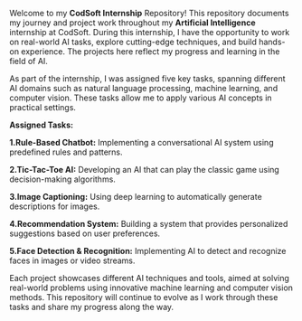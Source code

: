 Welcome to my **CodSoft Internship** Repository!
This repository documents my journey and project work throughout my **Artificial Intelligence** internship at CodSoft.
During this internship, I have the opportunity to work on real-world AI tasks, explore cutting-edge techniques, and build hands-on experience.
The projects here reflect my progress and learning in the field of AI.

As part of the internship, I was assigned five key tasks, spanning different AI domains such as natural language processing, machine learning, and computer vision. 
These tasks allow me to apply various AI concepts in practical settings.

**Assigned Tasks:**

**1.Rule-Based Chatbot:** Implementing a conversational AI system using predefined rules and patterns.

**2.Tic-Tac-Toe AI:** Developing an AI that can play the classic game using decision-making algorithms.

**3.Image Captioning:** Using deep learning to automatically generate descriptions for images.

**4.Recommendation System:** Building a system that provides personalized suggestions based on user preferences.

**5.Face Detection & Recognition:** Implementing AI to detect and recognize faces in images or video streams.

Each project showcases different AI techniques and tools, aimed at solving real-world problems using innovative machine learning and computer vision methods.
This repository will continue to evolve as I work through these tasks and share my progress along the way.
